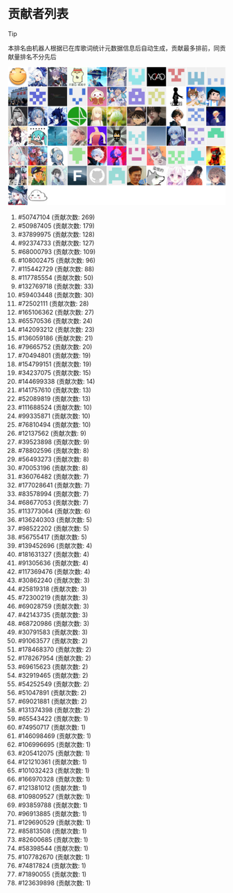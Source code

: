 # 贡献者列表

> [!TIP]
> 本排名由机器人根据已在库歌词统计元数据信息后自动生成，贡献最多排前，同贡献量排名不分先后

![贡献者头像画廊](./CONTRIBUTORS.svg)

1. #50747104 (贡献次数: 269)
2. #50987405 (贡献次数: 179)
3. #37899975 (贡献次数: 128)
4. #92374733 (贡献次数: 127)
5. #68000793 (贡献次数: 109)
6. #108002475 (贡献次数: 96)
7. #115442729 (贡献次数: 88)
8. #117785554 (贡献次数: 50)
9. #132769718 (贡献次数: 33)
10. #59403448 (贡献次数: 30)
11. #72502111 (贡献次数: 28)
12. #165106362 (贡献次数: 27)
13. #65570536 (贡献次数: 24)
14. #142093212 (贡献次数: 23)
15. #136059186 (贡献次数: 21)
16. #79665752 (贡献次数: 20)
17. #70494801 (贡献次数: 19)
18. #154799151 (贡献次数: 19)
19. #34237075 (贡献次数: 15)
20. #144699338 (贡献次数: 14)
21. #141757610 (贡献次数: 13)
22. #52089819 (贡献次数: 13)
23. #111688524 (贡献次数: 10)
24. #99335871 (贡献次数: 10)
25. #76810494 (贡献次数: 10)
26. #12137562 (贡献次数: 9)
27. #39523898 (贡献次数: 9)
28. #78802596 (贡献次数: 8)
29. #56493273 (贡献次数: 8)
30. #70053196 (贡献次数: 8)
31. #36076482 (贡献次数: 7)
32. #177028641 (贡献次数: 7)
33. #83578994 (贡献次数: 7)
34. #68677053 (贡献次数: 7)
35. #113773064 (贡献次数: 6)
36. #136240303 (贡献次数: 5)
37. #98522202 (贡献次数: 5)
38. #56755417 (贡献次数: 5)
39. #139452696 (贡献次数: 4)
40. #181631327 (贡献次数: 4)
41. #91305636 (贡献次数: 4)
42. #117369476 (贡献次数: 4)
43. #30862240 (贡献次数: 3)
44. #25819318 (贡献次数: 3)
45. #72300219 (贡献次数: 3)
46. #69028759 (贡献次数: 3)
47. #42143735 (贡献次数: 3)
48. #68720986 (贡献次数: 3)
49. #30791583 (贡献次数: 3)
50. #91063577 (贡献次数: 2)
51. #178468370 (贡献次数: 2)
52. #178267954 (贡献次数: 2)
53. #69615623 (贡献次数: 2)
54. #32919465 (贡献次数: 2)
55. #54252549 (贡献次数: 2)
56. #51047891 (贡献次数: 2)
57. #69021881 (贡献次数: 2)
58. #131374398 (贡献次数: 2)
59. #65543422 (贡献次数: 1)
60. #74950717 (贡献次数: 1)
61. #146098469 (贡献次数: 1)
62. #106996695 (贡献次数: 1)
63. #205412075 (贡献次数: 1)
64. #121210361 (贡献次数: 1)
65. #101032423 (贡献次数: 1)
66. #166970328 (贡献次数: 1)
67. #121381012 (贡献次数: 1)
68. #109809527 (贡献次数: 1)
69. #93859788 (贡献次数: 1)
70. #96913885 (贡献次数: 1)
71. #129690529 (贡献次数: 1)
72. #85813508 (贡献次数: 1)
73. #82600685 (贡献次数: 1)
74. #58398544 (贡献次数: 1)
75. #107782670 (贡献次数: 1)
76. #74817824 (贡献次数: 1)
77. #71890055 (贡献次数: 1)
78. #123639898 (贡献次数: 1)
